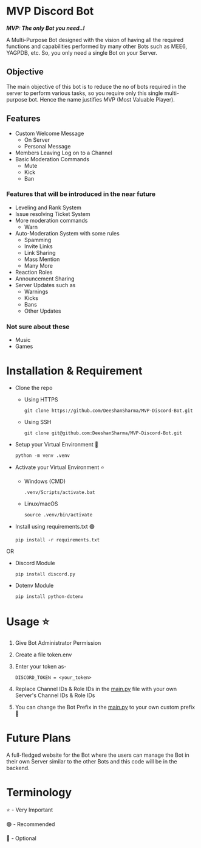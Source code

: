 # MVP Discord Bot

_**MVP: The only Bot you need..!**_

A Multi-Purpose Bot designed with the vision of having all the required functions and capabilities performed by many other Bots such as MEE6, YAGPDB, etc. So, you only need a single Bot on your Server.

## Objective

The main objective of this bot is to reduce the no of bots required in the server to perform various tasks, so you require only this single multi-purpose bot. Hence the name justifies MVP (Most Valuable Player).

## Features

- Custom Welcome Message
  - On Server
  - Personal Message
- Members Leaving Log on to a Channel
- Basic Moderation Commands
  - Mute
  - Kick
  - Ban

### Features that will be introduced in the near future

- Leveling and Rank System
- Issue resolving Ticket System
- More moderation commands
  - Warn
- Auto-Moderation System with some rules
  - Spamming
  - Invite Links
  - Link Sharing
  - Mass Mention
  - Many More
- Reaction Roles
- Announcement Sharing
- Server Updates such as
  - Warnings
  - Kicks
  - Bans
  - Other Updates

### Not sure about these

- Music
- Games

# Installation & Requirement

- Clone the repo
  - Using HTTPS

      `git clone https://github.com/DeeshanSharma/MVP-Discord-Bot.git`

  - Using SSH

      `git clone git@github.com:DeeshanSharma/MVP-Discord-Bot.git`

- Setup your Virtual Environment 🔵

    `python -m venv .venv`

- Activate your Virtual Environment ⭐
  - Windows (CMD)

      `.venv/Scripts/activate.bat`

  - Linux/macOS

      `source .venv/bin/activate`

- Install using requirements.txt 🟢

    `pip install -r requirements.txt`

OR

- Discord Module

    `pip install discord.py`

- Dotenv Module

    `pip install python-dotenv`

# Usage ⭐

1. Give Bot Administrator Permission
1. Create a file token.env
1. Enter your token as-

    `DISCORD_TOKEN = <your_token>`

1. Replace Channel IDs & Role IDs in the [main.py](main.py) file with your own Server's Channel IDs & Role IDs
1. You can change the Bot Prefix in the [main.py](main.py) to your own custom prefix 🔵

# Future Plans

A full-fledged website for the Bot where the users can manage the Bot in their own Server similar to the other Bots and this code will be in the backend.

# Terminology

⭐ - Very Important

🟢 - Recommended

🔵 - Optional
